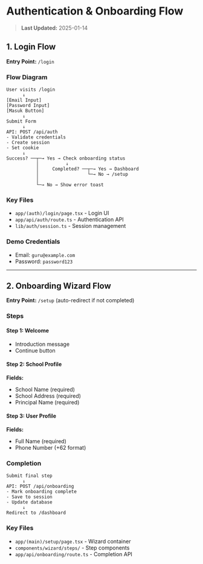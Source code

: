 # Authentication & Onboarding Flow

> **Last Updated:** 2025-01-14

## 1. Login Flow

**Entry Point:** `/login`

### Flow Diagram

```
User visits /login
      ↓
[Email Input]
[Password Input]
[Masuk Button]
      ↓
Submit Form
      ↓
API: POST /api/auth
- Validate credentials
- Create session
- Set cookie
      ↓
Success? ──┬─→ Yes → Check onboarding status
           │          ↓
           │     Completed? ──┬─→ Yes → Dashboard
           │                  └─→ No → /setup
           │
           └─→ No → Show error toast
```

### Key Files
- `app/(auth)/login/page.tsx` - Login UI
- `app/api/auth/route.ts` - Authentication API
- `lib/auth/session.ts` - Session management

### Demo Credentials
- Email: `guru@example.com`
- Password: `password123`

---

## 2. Onboarding Wizard Flow

**Entry Point:** `/setup` (auto-redirect if not completed)

### Steps

#### Step 1: Welcome
- Introduction message
- Continue button

#### Step 2: School Profile
**Fields:**
- School Name (required)
- School Address (required)
- Principal Name (required)

#### Step 3: User Profile
**Fields:**
- Full Name (required)
- Phone Number (+62 format)

### Completion
```
Submit final step
      ↓
API: POST /api/onboarding
- Mark onboarding complete
- Save to session
- Update database
      ↓
Redirect to /dashboard
```

### Key Files
- `app/(main)/setup/page.tsx` - Wizard container
- `components/wizard/steps/` - Step components
- `app/api/onboarding/route.ts` - Completion API
